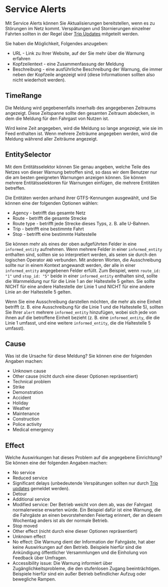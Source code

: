 # Service Alerts

Mit Service Alerts können Sie Aktualisierungen bereitstellen, wenn es zu Störungen im Netz kommt. Verspätungen und Stornierungen einzelner Fahrten sollten in der Regel über [Trip Updates](trip-updates.md) mitgeteilt werden.

Sie haben die Möglichkeit, Folgendes anzugeben:

*   URL - Link zu Ihrer Website, auf der Sie mehr über die Warnung erfahren
*   Kopfzeilentext - eine Zusammenfassung der Meldung
*   Beschreibung - eine ausführliche Beschreibung der Warnung, die immer neben der Kopfzeile angezeigt wird (diese Informationen sollten also nicht wiederholt werden).

## TimeRange

Die Meldung wird gegebenenfalls innerhalb des angegebenen Zeitraums angezeigt. Diese Zeitspanne sollte den gesamten Zeitraum abdecken, in dem die Meldung für den Fahrgast von Nutzen ist.

Wird keine Zeit angegeben, wird die Meldung so lange angezeigt, wie sie im Feed enthalten ist. Wenn mehrere Zeiträume angegeben werden, wird die Meldung während aller Zeiträume angezeigt.

## EntitySelector

Mit dem Entitätsselektor können Sie genau angeben, welche Teile des Netzes von dieser Warnung betroffen sind, so dass wir dem Benutzer nur die am besten geeigneten Warnungen anzeigen können. Sie können mehrere Entitätsselektoren für Warnungen einfügen, die mehrere Entitäten betreffen.

Die Entitäten werden anhand ihrer GTFS-Kennungen ausgewählt, und Sie können eine der folgenden Optionen wählen:

*   Agency - betrifft das gesamte Netz
*   Route - betrifft die gesamte Strecke
*   Route type - betrifft jede Strecke dieses Typs, z. B. alle U-Bahnen.
*   Trip - betrifft eine bestimmte Fahrt
*   Stop - betrifft eine bestimmte Haltestelle

Sie können mehr als eines der oben aufgeführten Felder in eine `informed_entity` aufnehmen. Wenn mehrere Felder in einer `informed_entity` enthalten sind, sollten sie so interpretiert werden, als seien sie durch den logischen Operator `AND` verbunden. Mit anderen Worten, die Ausschreibung sollte nur in einem Kontext angewandt werden, der alle in einer `informed_entity` angegebenen Felder erfüllt. Zum Beispiel, wenn `route_id: "1"` und `stop_id: "5"` beide in einer `informed_entity` enthalten sind, sollte die Warnmeldung nur für die Linie 1 an der Haltestelle 5 gelten. Sie sollte NICHT für eine andere Haltestelle der Linie 1 und NICHT für eine andere Linie an der Haltestelle 5 gelten.

Wenn Sie eine Ausschreibung darstellen möchten, die mehr als eine Einheit betrifft (z. B. eine Ausschreibung für die Linie 1 und die Haltestelle 5), sollten Sie Ihrer `alert` mehrere `informed_entity` hinzufügen, wobei sich jede von ihnen auf die betroffene Einheit bezieht (z. B. eine `informed_entity`, die die Linie 1 umfasst, und eine weitere `informed_entity`, die die Haltestelle 5 umfasst).

## Cause

Was ist die Ursache für diese Meldung? Sie können eine der folgenden Angaben machen:

*   Unknown cause
*   Other cause (nicht durch eine dieser Optionen repräsentiert)
*   Technical problem
*   Strike
*   Demonstration
*   Accident
*   Holiday
*   Weather
*   Maintenance
*   Construction
*   Police activity
*   Medical emergency

## Effect

Welche Auswirkungen hat dieses Problem auf die angegebene Einrichtung? Sie können eine der folgenden Angaben machen:

*   No service
*   Reduced service
*   Significant delays (unbedeutende Verspätungen sollten nur durch [Trip updates](trip-updates.md) gemeldet werden).
*   Detour
*   Additional service
*   Modified service: Der Betrieb weicht von dem ab, was der Fahrgast normalerweise erwarten würde. Ein Beispiel dafür ist eine Warnung, die die Fahrgäste an einen bevorstehenden Feiertag erinnert, der an diesem Wochentag anders ist als der normale Betrieb.
*   Stop moved
*   Other effect (nicht durch eine dieser Optionen repräsentiert)
*   Unknown effect
*   No effect: Die Warnung dient der Information der Fahrgäste, hat aber keine Auswirkungen auf den Betrieb. Beispiele hierfür sind die Ankündigung öffentlicher Versammlungen und die Einholung von Feedback über Umfragen.
*   Accessibility issue: Die Warnung informiert über Zugänglichkeitsprobleme, die den stufenlosen Zugang beeinträchtigen. Beispiele hierfür sind ein außer Betrieb befindlicher Aufzug oder bewegliche Rampen.
